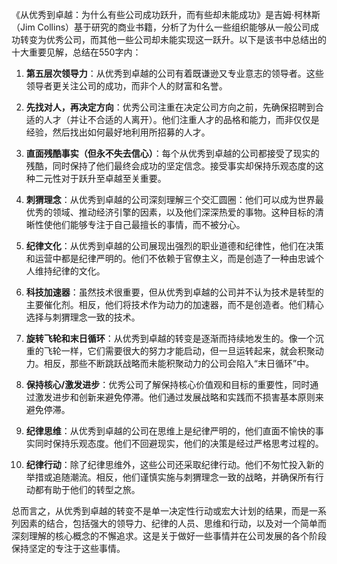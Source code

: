 《从优秀到卓越：为什么有些公司成功跃升，而有些却未能成功》是吉姆·柯林斯（Jim Collins）基于研究的商业书籍，分析了为什么一些组织能够从一般公司成功转变为优秀公司，而其他一些公司却未能实现这一跃升。以下是该书中总结出的十大重要见解，总结在550字内：

1. **第五层次领导力**：从优秀到卓越的公司有着既谦逊又专业意志的领导者。这些领导者更关注公司的成功，而非个人的财富和名誉。

2. **先找对人，再决定方向**：优秀公司注重在决定公司方向之前，先确保招聘到合适的人才（并让不合适的人离开）。他们注重人才的品格和能力，而非仅仅是经验，然后找出如何最好地利用所招募的人才。

3. **直面残酷事实（但永不失去信心）**：每个从优秀到卓越的公司都接受了现实的残酷，同时保持了他们最终会成功的坚定信念。接受事实却保持乐观态度的这种二元性对于跃升至卓越至关重要。

4. **刺猬理念**：从优秀到卓越的公司深刻理解三个交汇圆圈：他们可以成为世界最优秀的领域、推动经济引擎的因素，以及他们深深热爱的事物。这种目标的清晰性使他们能够专注于自己最擅长的事情，而不被分心。

5. **纪律文化**：从优秀到卓越的公司展现出强烈的职业道德和纪律性，他们在决策和运营中都是纪律严明的。他们不依赖于官僚主义，而是创造了一种由忠诚个人维持纪律的文化。

6. **科技加速器**：虽然技术很重要，但从优秀到卓越的公司并不认为技术是转型的主要催化剂。相反，他们将技术作为动力的加速器，而不是创造者。他们精心选择与刺猬理念一致的技术。

7. **旋转飞轮和末日循环**：从优秀到卓越的转变是逐渐而持续地发生的。像一个沉重的飞轮一样，它们需要很大的努力才能启动，但一旦运转起来，就会积聚动力。相反，那些不断跳跃战略而未能积聚动力的公司会陷入“末日循环”中。

8. **保持核心/激发进步**：优秀公司了解保持核心价值观和目标的重要性，同时通过激发进步和创新来避免停滞。他们通过发展战略和实践而不损害基本原则来避免停滞。

9. **纪律思维**：从优秀到卓越的公司在思维上是纪律严明的，他们直面不愉快的事实同时保持乐观态度。他们不回避现实，他们的决策是经过严格思考过程的。

10. **纪律行动**：除了纪律思维外，这些公司还采取纪律行动。他们不匆忙投入新的举措或追随潮流。相反，他们谨慎实施与刺猬理念一致的战略，并确保所有行动都有助于他们的转型之旅。

总而言之，从优秀到卓越的转变不是单一决定性行动或宏大计划的结果，而是一系列因素的结合，包括强大的领导力、纪律的人员、思维和行动，以及对一个简单而深刻理解的核心概念的不懈追求。这是关于做好一些事情并在公司发展的各个阶段保持坚定的专注于这些事情。